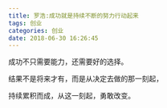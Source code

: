 ```yaml
---
title: 罗浩:成功就是持续不断的努力行动起来
tags: 创业
categories: 创业
date: 2018-06-30 16:26:45
---
```


成功不只需要能力，还需要好的选择。

结果不是将来才有，而是从决定去做的那一刻起，

持续累积而成，从这一刻起，勇敢改变。